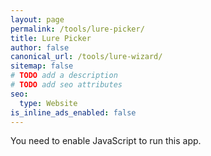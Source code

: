```yaml
---
layout: page
permalink: /tools/lure-picker/
title: Lure Picker
author: false
canonical_url: /tools/lure-wizard/
sitemap: false
# TODO add a description
# TODO add seo attributes
seo:
  type: Website
is_inline_ads_enabled: false
---
```


<noscript> You need to enable JavaScript to run this app. </noscript>
<div id="LurePicker"></div>